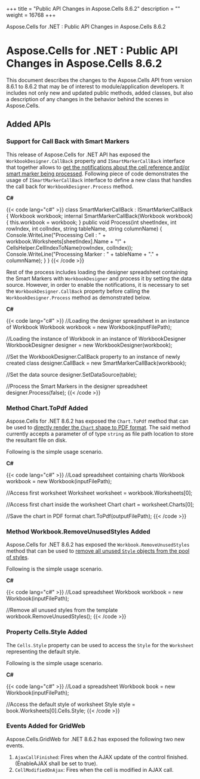 +++
title = "Public API Changes in Aspose.Cells 8.6.2" 
description = "" 
weight = 16768 
+++

Aspose.Cells for .NET : Public API Changes in Aspose.Cells 8.6.2  

# Aspose.Cells for .NET : Public API Changes in Aspose.Cells 8.6.2


This document describes the changes to the Aspose.Cells API from version 8.6.1 to 8.6.2 that may be of interest to module/application developers. It includes not only new and updated public methods, added classes, but also a description of any changes in the behavior behind the scenes in Aspose.Cells.

## Added APIs

### Support for Call Back with Smart Markers

This release of Aspose.Cells for .NET API has exposed the `WorkbookDesigner.CallBack` property and `ISmartMarkerCallBack` interface that together allows to [get the notifications about the cell reference and/or smart marker being processed](http://www.aspose.com/docs/display/cellsnet/Getting+Notifications+while+Merging+Data+with+Smart+Markers). Following piece of code demonstrates the usage of `ISmartMarkerCallBack` interface to define a new class that handles the call back for `WorkbookDesigner.Process` method.

**C#**

{{< code lang="c#" >}}
class SmartMarkerCallBack : ISmartMarkerCallBack
{
    Workbook workbook;
    internal SmartMarkerCallBack(Workbook workbook)
    {
        this.workbook = workbook;
    }
    public void Process(int sheetIndex, int rowIndex, int colIndex, string tableName, string columnName)
    {
        Console.WriteLine("Processing Cell : " + workbook.Worksheets[sheetIndex].Name + "!" + CellsHelper.CellIndexToName(rowIndex, colIndex));
        Console.WriteLine("Processing Marker : " + tableName + "." + columnName);
    }
}
{{< /code >}}

Rest of the process includes loading the designer spreadsheet containing the Smart Markers with `WorkbookDesigner` and process it by setting the data source. However, in order to enable the notifications, it is necessary to set the `WorkbookDesigner.CallBack` property before calling the `WorkbookDesigner.Process` method as demonstrated below.

**C#**

{{< code lang="c#" >}}
//Loading the designer spreadsheet in an instance of Workbook
Workbook workbook = new Workbook(inputFilePath);

//Loading the instance of Workbook in an instance of WorkbookDesigner
WorkbookDesigner designer = new WorkbookDesigner(workbook);

//Set the WorkbookDesigner.CallBack property to an instance of newly created class
designer.CallBack = new SmartMarkerCallBack(workbook);

//Set the data source 
designer.SetDataSource(table);

//Process the Smart Markers in the designer spreadsheet
designer.Process(false);
{{< /code >}}

### Method Chart.ToPdf Added

Aspose.Cells for .NET 8.6.2 has exposed the `Chart.ToPdf` method that can be used to [directly render the `Chart` shape to PDF format](http://www.aspose.com/docs/display/cellsnet/Converting+Chart+to+PDF). The said method currently accepts a parameter of of type `string` as file path location to store the resultant file on disk.

Following is the simple usage scenario.

**C#**

{{< code lang="c#" >}}
//Load spreadsheet containing charts
Workbook workbook = new Workbook(inputFilePath);

//Access first worksheet
Worksheet worksheet = workbook.Worksheets[0];

//Access first chart inside the worksheet
Chart chart = worksheet.Charts[0];

//Save the chart in PDF format
chart.ToPdf(outputFilePath);
{{< /code >}}

### Method Workbook.RemoveUnusedStyles Added

Aspose.Cells for .NET 8.6.2 has exposed the `Workbook.RemoveUnusedStyles` method that can be used to [remove all unused `Style` objects from the pool of styles](http://www.aspose.com/docs/display/cellsnet/Remove+Unused+Styles+inside+the+Workbook).

Following is the simple usage scenario.

**C#**

{{< code lang="c#" >}}
//Load spreadsheet
Workbook workbook = new Workbook(inputFilePath);

//Remove all unused styles from the template
workbook.RemoveUnusedStyles();
{{< /code >}}

### Property Cells.Style Added

The `Cells.Style` property can be used to access the `Style` for the `Worksheet` representing the default style.

Following is the simple usage scenario.

**C#**

{{< code lang="c#" >}}
//Load a spreadsheet
Workbook book = new Workbook(inputFilePath);

//Access the default style of worksheet
Style style = book.Worksheets[0].Cells.Style;
{{< /code >}}

### Events Added for GridWeb

Aspose.Cells.GridWeb for .NET 8.6.2 has exposed the following two new events.

1.  `AjaxCallFinished`: Fires when the AJAX update of the control finished. (EnableAJAX shall be set to true).
2.  `CellModifiedOnAjax`: Fires when the cell is modified in AJAX call.

